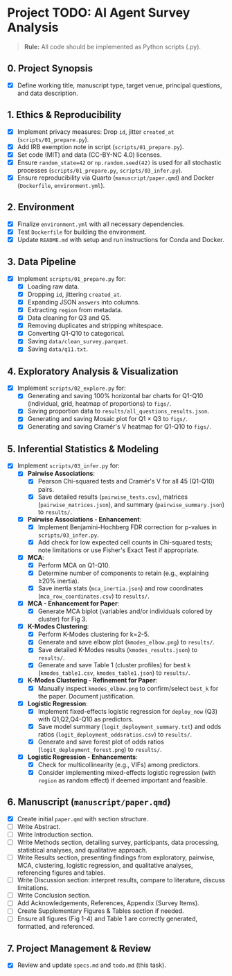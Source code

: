 # Project TODO: AI Agent Survey Analysis

> **Rule:** All code should be implemented as Python scripts (.py).

## 0. Project Synopsis
- [x] Define working title, manuscript type, target venue, principal questions, and data description.

## 1. Ethics & Reproducibility
- [x] Implement privacy measures: Drop `id`, jitter `created_at` (`scripts/01_prepare.py`).
- [x] Add IRB exemption note in script (`scripts/01_prepare.py`).
- [x] Set code (MIT) and data (CC-BY-NC 4.0) licenses.
- [x] Ensure `random_state=42` or `np.random.seed(42)` is used for all stochastic processes (`scripts/01_prepare.py`, `scripts/03_infer.py`).
- [x] Ensure reproducibility via Quarto (`manuscript/paper.qmd`) and Docker (`Dockerfile`, `environment.yml`).

## 2. Environment
- [x] Finalize `environment.yml` with all necessary dependencies.
- [x] Test `Dockerfile` for building the environment.
- [x] Update `README.md` with setup and run instructions for Conda and Docker.

## 3. Data Pipeline
- [x] Implement `scripts/01_prepare.py` for:
  - [x] Loading raw data.
  - [x] Dropping `id`, jittering `created_at`.
  - [x] Expanding JSON `answers` into columns.
  - [x] Extracting `region` from metadata.
  - [x] Data cleaning for Q3 and Q5.
  - [x] Removing duplicates and stripping whitespace.
  - [x] Converting Q1-Q10 to categorical.
  - [x] Saving `data/clean_survey.parquet`.
  - [x] Saving `data/q11.txt`.

## 4. Exploratory Analysis & Visualization
- [x] Implement `scripts/02_explore.py` for:
  - [x] Generating and saving 100% horizontal bar charts for Q1-Q10 (individual, grid, heatmap of proportions) to `figs/`.
  - [x] Saving proportion data to `results/all_questions_results.json`.
  - [x] Generating and saving Mosaic plot for Q1 × Q3 to `figs/`.
  - [x] Generating and saving Cramér's V heatmap for Q1-Q10 to `figs/`.

## 5. Inferential Statistics & Modeling
- [x] Implement `scripts/03_infer.py` for:
  - [x] **Pairwise Associations**:
    - [x] Pearson Chi-squared tests and Cramér's V for all 45 (Q1-Q10) pairs.
    - [x] Save detailed results (`pairwise_tests.csv`), matrices (`pairwise_matrices.json`), and summary (`pairwise_summary.json`) to `results/`.
  - [x] **Pairwise Associations - Enhancement**:
    - [x] Implement Benjamini-Hochberg FDR correction for p-values in `scripts/03_infer.py`.
    - [x] Add check for low expected cell counts in Chi-squared tests; note limitations or use Fisher's Exact Test if appropriate.
  - [x] **MCA**:
    - [x] Perform MCA on Q1-Q10.
    - [x] Determine number of components to retain (e.g., explaining ≥20% inertia).
    - [x] Save inertia stats (`mca_inertia.json`) and row coordinates (`mca_row_coordinates.csv`) to `results/`.
  - [x] **MCA - Enhancement for Paper**:
    - [x] Generate MCA biplot (variables and/or individuals colored by cluster) for Fig 3.
  - [x] **K-Modes Clustering**:
    - [x] Perform K-Modes clustering for k=2-5.
    - [x] Generate and save elbow plot (`kmodes_elbow.png`) to `results/`.
    - [x] Save detailed K-Modes results (`kmodes_results.json`) to `results/`.
    - [x] Generate and save Table 1 (cluster profiles) for best `k` (`kmodes_table1.csv`, `kmodes_table1.json`) to `results/`.
  - [x] **K-Modes Clustering - Refinement for Paper**:
    - [x] Manually inspect `kmodes_elbow.png` to confirm/select `best_k` for the paper. Document justification.
  - [x] **Logistic Regression**:
    - [x] Implement fixed-effects logistic regression for `deploy_now` (Q3) with Q1,Q2,Q4-Q10 as predictors.
    - [x] Save model summary (`logit_deployment_summary.txt`) and odds ratios (`logit_deployment_oddsratios.csv`) to `results/`.
    - [x] Generate and save forest plot of odds ratios (`logit_deployment_forest.png`) to `results/`.
  - [x] **Logistic Regression - Enhancements**:
    - [x] Check for multicollinearity (e.g., VIFs) among predictors.
    - [x] Consider implementing mixed-effects logistic regression (with `region` as random effect) if deemed important and feasible.

## 6. Manuscript (`manuscript/paper.qmd`)
- [x] Create initial `paper.qmd` with section structure.
- [ ] Write Abstract.
- [ ] Write Introduction section.
- [ ] Write Methods section, detailing survey, participants, data processing, statistical analyses, and qualitative approach.
- [ ] Write Results section, presenting findings from exploratory, pairwise, MCA, clustering, logistic regression, and qualitative analyses, referencing figures and tables.
- [ ] Write Discussion section: interpret results, compare to literature, discuss limitations.
- [ ] Write Conclusion section.
- [ ] Add Acknowledgements, References, Appendix (Survey Items).
- [ ] Create Supplementary Figures & Tables section if needed.
- [ ] Ensure all figures (Fig 1-4) and Table 1 are correctly generated, formatted, and referenced.

## 7. Project Management & Review
- [x] Review and update `specs.md` and `todo.md` (this task).
